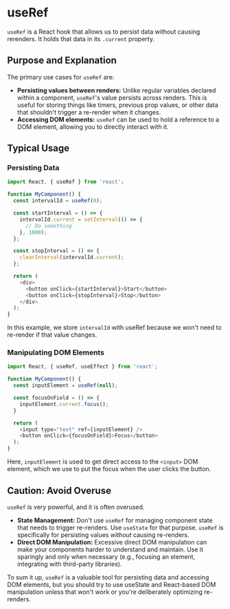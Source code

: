 # useRef

`useRef` is a React hook that allows us to persist data without causing rerenders. It holds that data in its `.current` property.

## Purpose and Explanation

The primary use cases for `useRef` are:

*   **Persisting values between renders:** Unlike regular variables declared within a component, `useRef`'s value persists across renders. This is useful for storing things like timers, previous prop values, or other data that shouldn't trigger a re-render when it changes.
*   **Accessing DOM elements:** `useRef` can be used to hold a reference to a DOM element, allowing you to directly interact with it.

## Typical Usage

### Persisting Data

```javascript
import React, { useRef } from 'react';

function MyComponent() {
  const intervalId = useRef(0);

  const startInterval = () => {
    intervalId.current = setInterval(() => {
      // Do something
    }, 1000);
  };

  const stopInterval = () => {
    clearInterval(intervalId.current);
  };

  return (
    <div>
      <button onClick={startInterval}>Start</button>
      <button onClick={stopInterval}>Stop</button>
    </div>
  );
}
```

In this example, we store `intervalId` with useRef because we won't need to re-render if that value changes.

### Manipulating DOM Elements

```javascript
import React, { useRef, useEffect } from 'react';

function MyComponent() {
  const inputElement = useRef(null);

  const focusOnField = () => {
    inputElement.current.focus();
  }

  return (
    <input type="text" ref={inputElement} />
    <button onClick={focusOnField}>Focus</button>
  );
}
```

Here, `inputElement` is used to get direct access to the `<input>` DOM element, which we use to put the focus when the user clicks the button.

## Caution: Avoid Overuse

`useRef` is very powerful, and it is often overused.

*   **State Management:** Don't use `useRef` for managing component state that needs to trigger re-renders. Use `useState` for that purpose. `useRef` is specifically for persisting values *without* causing re-renders.
*   **Direct DOM Manipulation:** Excessive direct DOM manipulation can make your components harder to understand and maintain.  Use it sparingly and only when necessary (e.g., focusing an element, integrating with third-party libraries).

To sum it up, `useRef` is a valuable tool for persisting data and accessing DOM elements, but you should try to use useState and React-based DOM manipulation unless that won't work or you're deliberately optimizing re-renders.